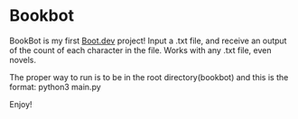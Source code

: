 # Bookbot
BookBot is my first [Boot.dev](https://www.boot.dev) project!
Input a .txt file, and receive an output of the count of each character in the file. Works with any .txt file, even novels.

The proper way to run is to be in the root directory(bookbot) and this is the format:
python3 main.py <path-to-file>

Enjoy!
